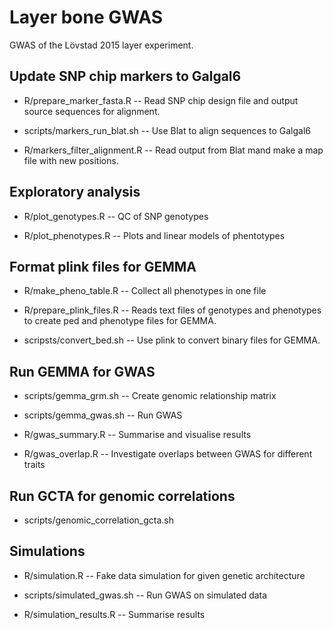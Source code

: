 # Layer bone GWAS

GWAS of the Lövstad 2015 layer experiment.


## Update SNP chip markers to Galgal6

* R/prepare_marker_fasta.R -- Read SNP chip design file and output source
sequences for alignment.

* scripts/markers_run_blat.sh -- Use Blat to align sequences to Galgal6

* R/markers_filter_alignment.R -- Read output from Blat mand make a map file with
new positions.


## Exploratory analysis

* R/plot_genotypes.R -- QC of SNP genotypes

* R/plot_phenotypes.R -- Plots and linear models of phentotypes


## Format plink files for GEMMA

* R/make_pheno_table.R -- Collect all phenotypes in one file

* R/prepare_plink_files.R -- Reads text files of genotypes and phenotypes
to create ped and phenotype files for GEMMA.

* scripsts/convert_bed.sh -- Use plink to convert binary files for GEMMA.


## Run GEMMA for GWAS

* scripts/gemma_grm.sh -- Create genomic relationship matrix

* scripts/gemma_gwas.sh -- Run GWAS

* R/gwas_summary.R -- Summarise and visualise results

* R/gwas_overlap.R -- Investigate overlaps between GWAS for different traits


## Run GCTA for genomic correlations

* scripts/genomic_correlation_gcta.sh


## Simulations

* R/simulation.R -- Fake data simulation for given genetic architecture

* scripts/simulated_gwas.sh -- Run GWAS on simulated data

* R/simulation_results.R -- Summarise results
